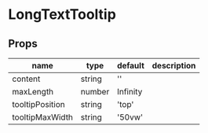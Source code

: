 # LongTextTooltip

## Props

|name|type|default|description|
|----|----|-------|-----------|
|content|string|''||
|maxLength|number|Infinity||
|tooltipPosition|string|'top'||
|tooltipMaxWidth|string|'50vw'||


